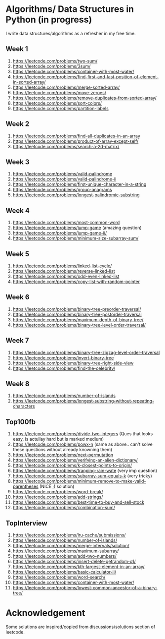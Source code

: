 # Algorithms/ Data Structures in Python (in progress)

I write data structures/algorithms as a refresher in my free time.

## Week 1
1. https://leetcode.com/problems/two-sum/
1. https://leetcode.com/problems/3sum/
1. https://leetcode.com/problems/container-with-most-water/
1. https://leetcode.com/problems/find-first-and-last-position-of-element-in-sorted-array/
1. https://leetcode.com/problems/merge-sorted-array/
1. https://leetcode.com/problems/move-zeroes/
1. https://leetcode.com/problems/remove-duplicates-from-sorted-array/
1. https://leetcode.com/problems/sort-colors/
1. https://leetcode.com/problems/partition-labels

## Week 2
1. https://leetcode.com/problems/find-all-duplicates-in-an-array
1. https://leetcode.com/problems/product-of-array-except-self/
1. https://leetcode.com/problems/search-a-2d-matrix/

## Week 3
1. https://leetcode.com/problems/valid-palindrome
1. https://leetcode.com/problems/valid-palindrome-ii
1. https://leetcode.com/problems/first-unique-character-in-a-string
1. https://leetcode.com/problems/group-anagrams
1. https://leetcode.com/problems/longest-palindromic-substring

## Week 4
1. https://leetcode.com/problems/most-common-word
1. https://leetcode.com/problems/jump-game (amazing question)
1. https://leetcode.com/problems/jump-game-ii/
1. https://leetcode.com/problems/minimum-size-subarray-sum/

## Week 5 
1. https://leetcode.com/problems/linked-list-cycle/
1. https://leetcode.com/problems/reverse-linked-list
1. https://leetcode.com/problems/odd-even-linked-list
1. https://leetcode.com/problems/copy-list-with-random-pointer

## Week 6
1. https://leetcode.com/problems/binary-tree-preorder-traversal/
1. https://leetcode.com/problems/binary-tree-postorder-traversal
1. https://leetcode.com/problems/maximum-depth-of-binary-tree/
1. https://leetcode.com/problems/binary-tree-level-order-traversal/

## Week 7
1. https://leetcode.com/problems/binary-tree-zigzag-level-order-traversal
1. https://leetcode.com/problems/invert-binary-tree
1. https://leetcode.com/problems/binary-tree-right-side-view
1. https://leetcode.com/problems/find-the-celebrity/

## Week 8
1. https://leetcode.com/problems/number-of-islands
1. https://leetcode.com/problems/longest-substring-without-repeating-characters

## Top100fb
1. https://leetcode.com/problems/divide-two-integers (Ques that looks easy, is actullay hard but is marked medium)
1. https://leetcode.com/problems/powx-n (same as above.. can't solve these questions without already knowning them)
1. https://leetcode.com/problems/next-permutation
1. https://leetcode.com/problems/verifying-an-alien-dictionary/
1. https://leetcode.com/problems/k-closest-points-to-origin/
1. https://leetcode.com/problems/trapping-rain-wate (very imp question)
1. https://leetcode.com/problems/subarray-sum-equals-k (very tricky)
1. https://leetcode.com/problems/minimum-remove-to-make-valid-parentheses (NICE ;) solution)
1. https://leetcode.com/problems/word-break/
1. https://leetcode.com/problems/add-strings/
1. https://leetcode.com/problems/best-time-to-buy-and-sell-stock
1. https://leetcode.com/problems/combination-sum/

## TopInterview
1. https://leetcode.com/problems/lru-cache/submissions/
1. https://leetcode.com/problems/number-of-islands/
1. https://leetcode.com/problems/merge-intervals/solution/
1. https://leetcode.com/problems/maximum-subarray/
1. https://leetcode.com/problems/add-two-numbers/
1. https://leetcode.com/problems/insert-delete-getrandom-o1/
1. https://leetcode.com/problems/kth-largest-element-in-an-array/
1. https://leetcode.com/problems/basic-calculator-ii/
1. https://leetcode.com/problems/word-search/
1. https://leetcode.com/problems/container-with-most-water/
1. https://leetcode.com/problems/lowest-common-ancestor-of-a-binary-tree/

# Acknowledgement
Some solutions are inspired/copied from discussions/solutions section of leetcode. 

